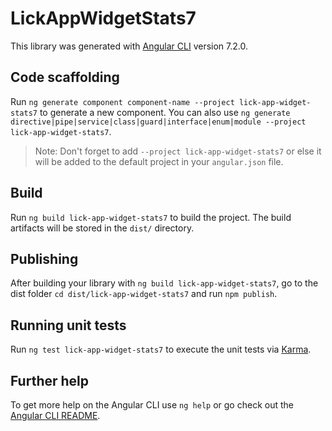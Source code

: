 # LickAppWidgetStats7

This library was generated with [Angular CLI](https://github.com/angular/angular-cli) version 7.2.0.

## Code scaffolding

Run `ng generate component component-name --project lick-app-widget-stats7` to generate a new component. You can also use `ng generate directive|pipe|service|class|guard|interface|enum|module --project lick-app-widget-stats7`.
> Note: Don't forget to add `--project lick-app-widget-stats7` or else it will be added to the default project in your `angular.json` file. 

## Build

Run `ng build lick-app-widget-stats7` to build the project. The build artifacts will be stored in the `dist/` directory.

## Publishing

After building your library with `ng build lick-app-widget-stats7`, go to the dist folder `cd dist/lick-app-widget-stats7` and run `npm publish`.

## Running unit tests

Run `ng test lick-app-widget-stats7` to execute the unit tests via [Karma](https://karma-runner.github.io).

## Further help

To get more help on the Angular CLI use `ng help` or go check out the [Angular CLI README](https://github.com/angular/angular-cli/blob/master/README.md).
